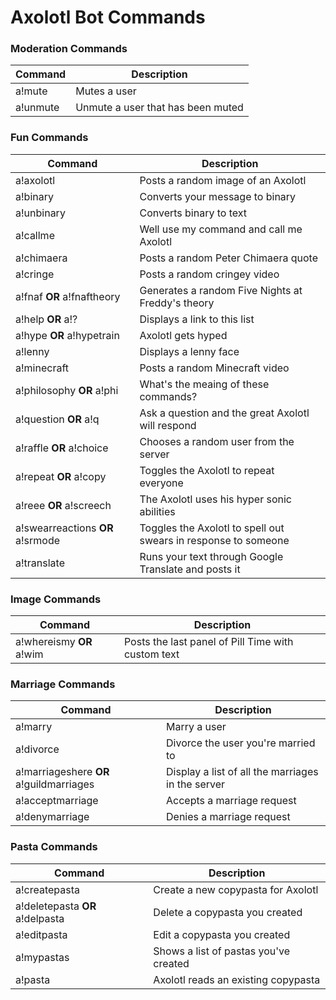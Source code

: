 # Axolotl Bot Commands

### Moderation Commands

| Command  | Description |
| ------------- | ------------- |
| a!mute | Mutes a user |
| a!unmute | Unmute a user that has been muted |

### Fun Commands

| Command  | Description |
| ------------- | ------------- |
| a!axolotl  | Posts a random image of an Axolotl |
| a!binary  | Converts your message to binary |
| a!unbinary  | Converts binary to text |
| a!callme  | Well use my command and call me Axolotl |
| a!chimaera  | Posts a random Peter Chimaera quote |
| a!cringe  | Posts a random cringey video |
| a!fnaf **OR** a!fnaftheory | Generates a random Five Nights at Freddy's theory |
| a!help **OR** a!? | Displays a link to this list |
| a!hype **OR** a!hypetrain | Axolotl gets hyped |
| a!lenny | Displays a lenny face |
| a!minecraft | Posts a random Minecraft video |
| a!philosophy **OR** a!phi | What's the meaing of these commands? |
| a!question **OR** a!q | Ask a question and the great Axolotl will respond |
| a!raffle **OR** a!choice | Chooses a random user from the server |
| a!repeat **OR** a!copy | Toggles the Axolotl to repeat everyone |
| a!reee **OR** a!screech | The Axolotl uses his hyper sonic abilities |
| a!swearreactions **OR** a!srmode | Toggles the Axolotl to spell out swears in response to someone  |
| a!translate | Runs your text through Google Translate and posts it |

### Image Commands

| Command  | Description |
| ------------- | ------------- |
| a!whereismy **OR** a!wim | Posts the last panel of Pill Time with custom text |

### Marriage Commands

| Command  | Description |
| ------------- | ------------- |
| a!marry | Marry a user |
| a!divorce | Divorce the user you're married to |
| a!marriageshere **OR** a!guildmarriages | Display a list of all the marriages in the server |
| a!acceptmarriage | Accepts a marriage request |
| a!denymarriage | Denies a marriage request |

### Pasta Commands

| Command  | Description |
| ------------- | ------------- |
| a!createpasta | Create a new copypasta for Axolotl |
| a!deletepasta **OR** a!delpasta | Delete a copypasta you created |
| a!editpasta | Edit a copypasta you created |
| a!mypastas | Shows a list of pastas you've created |
| a!pasta | Axolotl reads an existing copypasta |
